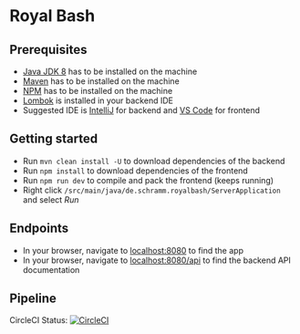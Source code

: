 # Royal Bash

## Prerequisites
 * [Java JDK 8](http://www.oracle.com/technetwork/java/javase/downloads/jdk8-downloads-2133151.html) has to be installed on the machine
 * [Maven](https://maven.apache.org/download.cgi) has to be installed on the machine
 * [NPM](https://nodejs.org/en/) has to be installed on the machine
 * [Lombok](https://projectlombok.org/setup/overview) is installed in your backend IDE
 * Suggested IDE is [IntelliJ](https://www.jetbrains.com/idea/download/#section=windows) for backend and [VS Code](https://code.visualstudio.com/) for frontend

## Getting started
 * Run `mvn clean install -U` to download dependencies of the backend
 * Run `npm install` to download dependencies of the frontend
 * Run `npm run dev` to compile and pack the frontend (keeps running)
 * Right click `/src/main/java/de.schramm.royalbash/ServerApplication` and select _Run_

## Endpoints
 * In your browser, navigate to [localhost:8080](http://localhost:8080) to find the app
 * In your browser, navigate to [localhost:8080/api](http://localhost:8080/api) to find the backend API documentation

## Pipeline
CircleCI Status: [![CircleCI](https://circleci.com/gh/alexanderschramm1992/royalbash.svg?style=svg)](https://circleci.com/gh/alexanderschramm1992/royalbash)
